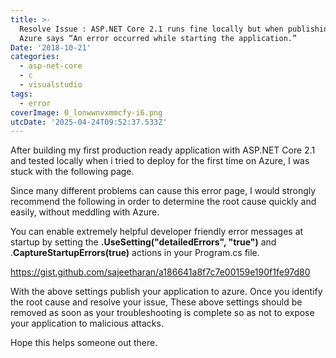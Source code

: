 ```yaml
---
title: >-
  Resolve Issue : ASP.NET Core 2.1 runs fine locally but when publishing to
  Azure says “An error occurred while starting the application.”
Date: '2018-10-21'
categories:
  - asp-net-core
  - c
  - visualstudio
tags:
  - error
coverImage: 0_lonwwnvxmmcfy-i6.png
utcDate: '2025-04-24T09:52:37.533Z'
---
```


After building my first production ready application with ASP.NET Core 2.1 and tested locally when i tried to deploy for the first time on Azure, I was stuck with the following page.

Since many different problems can cause this error page, I would strongly recommend the following in order to determine the root cause quickly and easily, without meddling with Azure.

You can enable extremely helpful developer friendly error messages at startup by setting the **.UseSetting("detailedErrors", "true")** and .**CaptureStartupErrors(true)** actions in your Program.cs file.

https://gist.github.com/sajeetharan/a186641a8f7c7e00159e190f1fe97d80

With the above settings publish your application to azure. Once you identify the root cause and resolve your issue, These above settings should be removed as soon as your troubleshooting is complete so as not to expose your application to malicious attacks.

Hope this helps someone out there.
